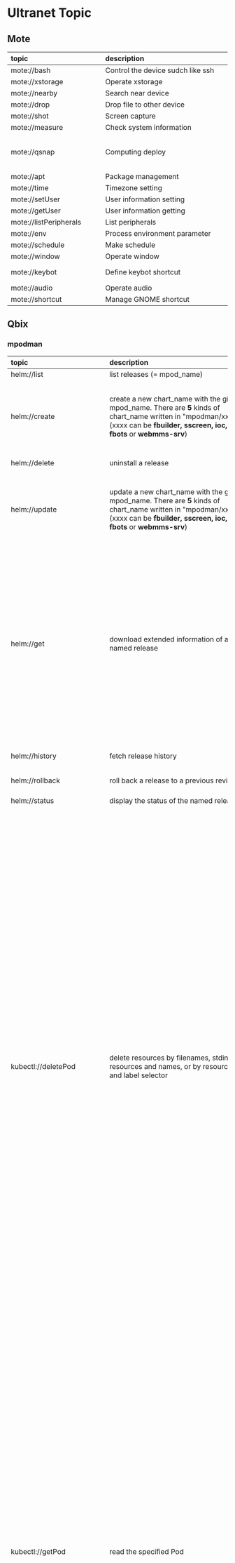 # Ultranet Topic 

## Mote
| <div style="width: 150pt">topic | <div style="width: 230pt">description | <div style="width: 100pt">payload | <div style="width: 100pt">result|
|:------------ |:-----------|:-------|:-------|   
| mote://bash            | Control the device sudch like ssh | {"token":"xxx", "command":"ls"} |
| mote://xstorage        | Operate xstorage | {"method":"setConfig,getConfig,changeEiName,getBucket,setBucket,listBucket,removeBucket", "catalog":"CatalogName", "idname": "IDName", "data":"Content"} |
| mote://nearby          | Search near device | {} |
| mote://drop            | Drop file to other device | {"method":"ls,cp,rcp,cat,rm", "DDN":"xxxx", "path": "path", "files":"filename", "fsize":"123"} | 
| mote://shot            | Screen capture | {} |
| mote://measure         | Check system information | {"method":"info,status"} |
| mote://qsnap           | Computing deploy | {"type": "fbots,aibots", "operate":"list,run,restart,checkAlive,stop,start,delete,open,close", "svcName":"name", "startTime":"2021/06/04-12:0:0", "stopTime":"2021/06/04-16:0:0", "MCHAT_EINAME":"flowbot", "MCHAT_APPNAME":"flowbot-app", "MCHAT_UDID":"1", "MCHAT_DC":"dc", "MCHAT_IOC":"ioc", "MCHAT_WATCHLEVEL":"0", "FBOT_UI":"1", "FBOT_QCODE":"123", "FBOT_FLOWFILE":"", "FBOT_QNAME":"flowbot", "FBOT_MODE":"xstorage", "FBOT_PORT":"18888", "svcSource":"", "modelName":"", "modelSource":"", "parameter":""} |
| mote://apt             | Package management | {"operate":"list,remove,install","type":"snap,apt,npm","packageName":"wmctrl","keyword":"w*"} |
| mote://time            | Timezone setting | {"method":"now,listTimezone,setTimezone","zone":"Asia/Taiwan","keyword":"Asia"} |
| mote://setUser         | User information setting | {"EiTag":"#YP","EiLoc":"Taiwan"} |
| mote://getUser         | User information getting | {} |
| mote://listPeripherals | List peripherals | {"device":"usb,camera,ip,screen","update":true} |
| mote://env             | Process environment parameter | {"method":"read,create,append,update,delete","path":"fbot/test.env","content":["QQ=123","WW=123"]} |
| mote://schedule        | Make schedule | {"operate":"list,create,delete,start,stop","type":"once,routine,boot","hour":"2","minute":"1","month":"1","day":"1","week":"1","command":"ls","job":"qq","workspace":"0","terminal":"0"} |
| mote://window          | Operate window | {"operate":"list,assign,move,change","service":"0x123","key":"pointer","workspace":"0"} |
| mote://keybot          | Define keybot shortcut | {"device": "numPad","shortcuts": {"0": "Mic","1": "Workspace1","2": "Workspace2","3": "Workspace3","4": "Workspace4","5": "Super","6": "Workspace0","7": "Sceenshot","8": "Window","9": "Screencast","/": "Switch","*": "Mute","+": "Volume+","-": "Volume-"}} |
| mote://audio           | Operate audio | {"operate":"adjust,list,change","volume":"+5,50","device":"alsa_xxx","port":"linein","audio":"sink,source"} |
| mote://shortcut        | Manage GNOME shortcut | {"operate":"list,get,set,reset","func":"mic-mute","key":"KP_1"} |
   

## Qbix
### mpodman
   
 | <div style="width: 150pt">topic | <div style="width: 230pt">description | <div style="width: 100pt">payload | <div style="width: 100pt">result|
|:------------ |:-----------|:-------|:-------|   
   | helm://list      | list releases (= mpod_name)| {"namespace":"default"} | { ErrCode: 0, ErrMsg: 'OK', data: 'NAME         \tNAMESPACE\tREVISION\tUPDATED                                  \tSTATUS  \tCHART          \tAPP VERSION\n'' } |
   | helm://create    | create a new chart_name with the given mpod_name. There are **5** kinds of chart_name  written in "mpodman/xxxx". (xxxx can be **fbuilder, sscreen, ioc, fbots** or **webmms-srv**) | { "releaseName": "fbots", "chartName": "mpodman/fbots", "namespace": "default", "values": { "MCHAT_EINAME": "fbots-example", "MCHAT_APPNAME": "fbots-example-app", "FBOT_QNAME": "comm", "fbots.ingress.enabled": "true", "fbots.ingress.hosts[0]": "yh.ypcloud.com", "fbots.ingress.path": "/fbots/(.*)" } } | { ErrCode: 0, ErrMsg: 'OK', data: [ { NAME: 'fbots', 'LAST DEPLOYED': 'Thu Jun 10 09:16:31 2021', NAMESPACE: 'default', STATUS: 'deployed', REVISION: 1, 'TEST SUITE': 'None', NOTES: null, URL: 'yh.ypcloud.com/fbots/(.*)' } ] } |
   | helm://delete    |  uninstall a release | { "releaseName": "fbots", "namespace": "default" } | { ErrCode: 0, ErrMsg: 'OK', data: [ 'release "fbots" uninstalled' ] } |
   | helm://update    | update a new chart_name with the given mpod_name. There are **5** kinds of chart_name  written in "mpodman/xxxx". (xxxx can be **fbuilder, sscreen, ioc, fbots** or **webmms-srv**) | { "releaseName": "fbots", "chartName": "mpodman/fbots", "namespace": "default", "values": { "MCHAT_EINAME": "fbots-example", "MCHAT_APPNAME": "fbots-example-app", "FBOT_QNAME": "comm", "fbots.ingress.enabled": "true", "fbots.ingress.hosts[0]": "yh.ypcloud.com", "fbots.ingress.path": "/fbots/(.*)" } } | { ErrCode: 0, ErrMsg: 'OK', data: 'Release "fbots" has been upgraded. Happy Helming!\n' + 'NAME: fbots\n' + 'LAST DEPLOYED: Thu Jun 10 09:18:50 2021\n' + 'NAMESPACE: default\n' + 'STATUS: deployed\n' + 'REVISION: 2\n' + 'TEST SUITE: None\n' + 'NOTES:\n' + 'URL: yh.ypcloud.com/fbots/(.*)\n' } |
   | helm://get       | download extended information of a named release  | { "releaseName": "fbuilder", "namespace": "default", "subCommand": "all" } | { ErrCode: 0, ErrMsg: 'OK', data: [ { NAME: 'fbots', 'LAST DEPLOYED': 'Thu Jun 10 09:18:50 2021', NAMESPACE: 'default', STATUS: 'deployed', REVISION: 2, 'TEST SUITE': 'None', 'USER-SUPPLIED VALUES': null, FBOT_QNAME: 'comm', MCHAT_APPNAME: 'fbots-example-app', MCHAT_EINAME: 'fbots-example', fbots: { ingress: { enabled: true, hosts: [ 'yh.ypcloud.com' ], path: '/fbots/(.*)' } }, 'COMPUTED VALUES': null, FBOT_CLUSTER: 0, FBOT_MANY: '1', FBOT_MODE: 'xstorage', FBOT_MULTI: 0, FBOT_PORT: 1880, FBOT_QCODE: null, FBOT_UI: '1', MBSTACK_BUSMODE: 0, MBSTACK_BUSNAME: null, MBSTACK_DATAPATH: '/var/motebus', MBSTACK_IPFINDER: 'auto', MBSTACK_UPSTREAM: 'h3.ypcloud.com', MBSTACK_WATCHLEVEL: 3, MCAHT_WATCHLEVEL: '3', MCHAT_DC: 'dc', MCHAT_IOC: 'ioc', MCHAT_MBGWIP: '127.0.0.1', MCHAT_SENDTIMEOUT: '6', MCHAT_UDID: '1', MCHAT_WAITREPLY: '12', motebus: { image: { pullPolicy: 'Always', repository: 'motebus/motebus', tag: 'latest' }, persistence: { accessMode: 'ReadWriteOnce', enabled: true, size: '100Mi', storageClass: 'nfs' } }, nodeSelector: {}, podDnsConfig: { nameservers: [ '8.8.8.8', '8.8.4.4' ] }, podDnsPolicy: 'None', replicaCount: 1, timezone: 'Asia/Taipei', tolerations: [], HOOKS: null, MANIFEST: null }, { apiVersion: 'v1', kind: 'Service', metadata: { name: 'fbots' }, spec: { type: 'ClusterIP', selector: { app: 'fbots-deployment' }, ports: [ { protocol: 'TCP', port: 1880, targetPort: 1880 } ], clusterIP: 'None' } }, { apiVersion: 'apps/v1', kind: 'StatefulSet', metadata: { name: 'fbots' }, spec: { serviceName: 'fbots', selector: { matchLabels: { app: 'fbots-deployment' } }, replicas: 1, template: { metadata: { labels: { app: 'fbots-deployment' } }, spec: { dnsPolicy: 'None', dnsConfig: { nameservers: [ '8.8.8.8', '8.8.4.4' ] }, containers: [ { name: 'fbots', image: 'motebus/fbots:v1.1.1', env: [Array], ports: [Array], imagePullPolicy: 'IfNotPresent', volumeMounts: [Array] }, { name: 'motebus', image: 'motebus/motebus:latest', env: [Array], imagePullPolicy: 'Always', volumeMounts: [Array] } ], volumes: [ { name: 'tz', hostPath: [Object] } ] } }, volumeClaimTemplates: [ { metadata: { name: 'motebus-vol' }, spec: { accessModes: [ 'ReadWriteOnce' ], storageClassName: 'nfs', resources: { requests: [Object] } } } ] } }, { apiVersion: 'networking.k8s.io/v1', kind: 'Ingress', metadata: { name: 'fbots', annotations: { 'konghq.com/override': 'https-only', 'konghq.com/strip-path': 'true', 'kubernetes.io/ingress.class': 'kong' } }, spec: { rules: [ { host: 'yh.ypcloud.com', http: { paths: [ [Object] ] } } ] }, NOTES: null, URL: 'yh.ypcloud.com/fbots/(.*)' } ] } |
   | helm://history   | fetch release history | { "releaseName": "fbuilder", "namespace": "default" } | { ErrCode: 0, ErrMsg: 'OK', data: 'Release "fbots" has been upgraded. Happy Helming!\n' + 'NAME: fbots\n' + 'LAST DEPLOYED: Thu Jun 10 09:18:50 2021\n' + 'NAMESPACE: default\n' + 'STATUS: deployed\n' + 'REVISION: 2\n' + 'TEST SUITE: None\n' + 'NOTES:\n' + 'URL: yh.ypcloud.com/fbots/(.*)\n' } |
   | helm://rollback  | roll back a release to a previous revision | { "releaseName": "fbuilder", "namespace": "default" } | { ErrCode: 0, ErrMsg: 'OK', data: [ 'Rollback was a success! Happy Helming!' ] } |
   | helm://status    | display the status of the named release  | { "releaseName": "fbuilder", "namespace": "default" } | ErrCode: 0, ErrMsg: 'OK', data: [ { NAME: 'fbots', 'LAST DEPLOYED': 'Thu Jun 10 09:20:35 2021', NAMESPACE: 'default', STATUS: 'deployed', REVISION: 3, 'TEST SUITE': 'None', NOTES: null, URL: 'yh.ypcloud.com/fbots/(.*)' } ] } |
   | kubectl://deletePod | delete resources by filenames, stdin, resources and names, or by resources and label selector | { "pod_name": "fbots-0", "namespace": "default" } | { ErrCode: 0, ErrMsg: 'OK', data: { apiVersion: 'v1', kind: 'Pod', metadata: { creationTimestamp: '2021-06-10T09:18:22.000Z', deletionGracePeriodSeconds: 30, deletionTimestamp: '2021-06-10T09:24:23.000Z', generateName: 'fbots-', labels: { app: 'fbots-deployment', 'controller-revision-hash': 'fbots-8669f847f4', 'statefulset.kubernetes.io/pod-name': 'fbots-0' }, managedFields: [ { apiVersion: 'v1', fieldsType: 'FieldsV1', fieldsV1: { 'f:metadata': { 'f:generateName': {}, 'f:labels': { '.': {}, 'f:app': {}, 'f:controller-revision-hash': {}, 'f:statefulset.kubernetes.io/pod-name': {} }, 'f:ownerReferences': { '.': {}, 'k:{"uid":"9ded8689-8cf0-42d5-aefd-6cb3be453618"}': [Object] } }, 'f:spec': { 'f:containers': { 'k:{"name":"fbots"}': [Object], 'k:{"name":"motebus"}': [Object] }, 'f:dnsConfig': { '.': {}, 'f:nameservers': {} }, 'f:dnsPolicy': {}, 'f:enableServiceLinks': {}, 'f:hostname': {}, 'f:restartPolicy': {}, 'f:schedulerName': {}, 'f:securityContext': {}, 'f:subdomain': {}, 'f:terminationGracePeriodSeconds': {}, 'f:volumes': { '.': {}, 'k:{"name":"motebus-vol"}': [Object], 'k:{"name":"tz"}': [Object] } } }, manager: 'kube-controller-manager', operation: 'Update', time: '2021-06-10T09:18:22.000Z' }, { apiVersion: 'v1', fieldsType: 'FieldsV1', fieldsV1: { 'f:status': { 'f:conditions': { 'k:{"type":"ContainersReady"}': [Object], 'k:{"type":"Initialized"}': [Object], 'k:{"type":"Ready"}': [Object] }, 'f:containerStatuses': {}, 'f:hostIP': {}, 'f:phase': {}, 'f:podIP': {}, 'f:podIPs': { '.': {}, 'k:{"ip":"10.1.14.108"}': [Object] }, 'f:startTime': {} } }, manager: 'kubelet', operation: 'Update', time: '2021-06-10T09:24:24.000Z' } ], name: 'fbots-0', namespace: 'default', ownerReferences: [ { apiVersion: 'apps/v1', blockOwnerDeletion: true, controller: true, kind: 'StatefulSet', name: 'fbots', uid: '9ded8689-8cf0-42d5-aefd-6cb3be453618' } ], resourceVersion: '90666399', selfLink: '/api/v1/namespaces/default/pods/fbots-0', uid: '8e4efe12-ecf9-4b7a-8b14-601b4aeabe1b' }, spec: { containers: [ { env: [ { name: 'TZ', value: 'Asia/Taipei' }, { name: 'SENDTIMEOUT', value: '6' }, { name: 'WAITREPLY', value: '12' }, { name: 'MCAHT_WATCHLEVEL', value: '3' }, { name: 'MCHAT_EINAME', value: 'fbots-example' }, { name: 'MCHAT_APPNAME', value: 'fbots-example-app' }, { name: 'MCHAT_MBGWIP', value: '127.0.0.1' }, { name: 'MCHAT_DC', value: 'dc' }, { name: 'MCHAT_IOC', value: 'ioc' }, { name: 'MCHAT_UDID', value: '1' }, { name: 'FBOT_MODE', value: 'xstorage' }, { name: 'FBOT_QCODE' }, { name: 'FBOT_QNAME', value: 'comm' }, { name: 'FBOT_MANY', value: '1' }, { name: 'FBOT_CLUSTER', value: '0' }, { name: 'FBOT_MULTI', value: '0' }, { name: 'FBOT_PORT', value: '1880' }, { name: 'FBOT_UI', value: '1' } ], image: 'motebus/fbots:v1.1.1', imagePullPolicy: 'IfNotPresent', name: 'fbots', ports: [ { containerPort: 1880, protocol: 'TCP' } ], resources: {}, terminationMessagePath: '/dev/termination-log', terminationMessagePolicy: 'File', volumeMounts: [ { mountPath: '/etc/localtime', name: 'tz' }, { mountPath: '/var/run/secrets/kubernetes.io/serviceaccount', name: 'default-token-7chq9', readOnly: true } ] }, { env: [ { name: 'TZ', value: 'Asia/Taipei' }, { name: 'MBSTACK_BUSMODE', value: '0' }, { name: 'MBSTACK_UPSTREAM', value: 'h3.ypcloud.com' }, { name: 'MBSTACK_WATCHLEVEL', value: '3' }, { name: 'MBSTACK_BUSNAME' }, { name: 'MBSTACK_DATAPATH', value: '/var/motebus' }, { name: 'MBSTACK_IPFINDER', value: 'auto' } ], image: 'motebus/motebus:latest', imagePullPolicy: 'Always', name: 'motebus', resources: {}, terminationMessagePath: '/dev/termination-log', terminationMessagePolicy: 'File', volumeMounts: [ { mountPath: '/var/motebus', name: 'motebus-vol' }, { mountPath: '/etc/localtime', name: 'tz' }, { mountPath: '/var/run/secrets/kubernetes.io/serviceaccount', name: 'default-token-7chq9', readOnly: true } ] } ], dnsConfig: { nameservers: [ '8.8.8.8', '8.8.4.4' ] }, dnsPolicy: 'None', enableServiceLinks: true, hostname: 'fbots-0', nodeName: 'ailabs-1112041-iaas', preemptionPolicy: 'PreemptLowerPriority', priority: 0, restartPolicy: 'Always', schedulerName: 'default-scheduler', securityContext: {}, serviceAccount: 'default', serviceAccountName: 'default', subdomain: 'fbots', terminationGracePeriodSeconds: 30, tolerations: [ { effect: 'NoExecute', key: 'node.kubernetes.io/not-ready', operator: 'Exists', tolerationSeconds: 300 }, { effect: 'NoExecute', key: 'node.kubernetes.io/unreachable', operator: 'Exists', tolerationSeconds: 300 } ], volumes: [ { name: 'motebus-vol', persistentVolumeClaim: { claimName: 'motebus-vol-fbots-0' } }, { hostPath: { path: '/etc/localtime', type: '' }, name: 'tz' }, { name: 'default-token-7chq9', secret: { defaultMode: 420, secretName: 'default-token-7chq9' } } ] }, status: { conditions: [ { lastProbeTime: null, lastTransitionTime: '2021-06-10T09:18:22.000Z', status: 'True', type: 'Initialized' }, { lastProbeTime: null, lastTransitionTime: '2021-06-10T09:24:24.000Z', message: 'containers with unready status: [fbots motebus]', reason: 'ContainersNotReady', status: 'False', type: 'Ready' }, { lastProbeTime: null, lastTransitionTime: '2021-06-10T09:24:24.000Z', message: 'containers with unready status: [fbots motebus]', reason: 'ContainersNotReady', status: 'False', type: 'ContainersReady' }, { lastProbeTime: null, lastTransitionTime: '2021-06-10T09:18:22.000Z', status: 'True', type: 'PodScheduled' } ], containerStatuses: [ { containerID: 'containerd://83cb5d8006f4161bd3e03652cb62eea373d17aeae17624e368ed7f8fb408a813', image: 'docker.io/motebus/fbots:v1.1.1', imageID: 'docker.io/motebus/fbots@sha256:33a84fd5f65beaab0e96ea154180661f8a035e83bd09e5771c65c2362038f809', lastState: {}, name: 'fbots', ready: false, restartCount: 0, started: false, state: { terminated: { containerID: 'containerd://83cb5d8006f4161bd3e03652cb62eea373d17aeae17624e368ed7f8fb408a813', exitCode: 137, finishedAt: '2021-06-10T09:24:23.000Z', reason: 'Error', startedAt: '2021-06-10T09:18:24.000Z' } } }, { containerID: 'containerd://627afd78453bc6e09341f703188a5e1dfd8760cf86d83e4541e7307afdd01b00', image: 'docker.io/motebus/motebus:latest', imageID: 'docker.io/motebus/motebus@sha256:ab5ab558646e30f6fd3c9ce7a25fa5997895ae0c67c1e714ad869b187038fdb5', lastState: {}, name: 'motebus', ready: false, restartCount: 0, started: false, state: { terminated: { containerID: 'containerd://627afd78453bc6e09341f703188a5e1dfd8760cf86d83e4541e7307afdd01b00', exitCode: 143, finishedAt: '2021-06-10T09:23:55.000Z', reason: 'Error', startedAt: '2021-06-10T09:18:26.000Z' } } } ], hostIP: '192.168.200.10', phase: 'Running', podIP: '10.1.14.108', podIPs: [ { ip: '10.1.14.108' } ], qosClass: 'BestEffort', startTime: '2021-06-10T09:18:22.000Z' } } } |
   | kubectl://getPod | read the specified Pod | { "pod_name": "fbots-0", "namespace": "default" } | { ErrCode: 0, ErrMsg: 'OK', data: { apiVersion: 'v1', kind: 'Pod', metadata: { creationTimestamp: '2021-06-10T09:24:31.000Z', generateName: 'fbots-', labels: { app: 'fbots-deployment', 'controller-revision-hash': 'fbots-8669f847f4', 'statefulset.kubernetes.io/pod-name': 'fbots-0' }, managedFields: [ { apiVersion: 'v1', fieldsType: 'FieldsV1', fieldsV1: { 'f:metadata': { 'f:generateName': {}, 'f:labels': { '.': {}, 'f:app': {}, 'f:controller-revision-hash': {}, 'f:statefulset.kubernetes.io/pod-name': {} }, 'f:ownerReferences': { '.': {}, 'k:{"uid":"9ded8689-8cf0-42d5-aefd-6cb3be453618"}': [Object] } }, 'f:spec': { 'f:containers': { 'k:{"name":"fbots"}': [Object], 'k:{"name":"motebus"}': [Object] }, 'f:dnsConfig': { '.': {}, 'f:nameservers': {} }, 'f:dnsPolicy': {}, 'f:enableServiceLinks': {}, 'f:hostname': {}, 'f:restartPolicy': {}, 'f:schedulerName': {}, 'f:securityContext': {}, 'f:subdomain': {}, 'f:terminationGracePeriodSeconds': {}, 'f:volumes': { '.': {}, 'k:{"name":"motebus-vol"}': [Object], 'k:{"name":"tz"}': [Object] } } }, manager: 'kube-controller-manager', operation: 'Update', time: '2021-06-10T09:24:31.000Z' }, { apiVersion: 'v1', fieldsType: 'FieldsV1', fieldsV1: { 'f:status': { 'f:conditions': { 'k:{"type":"ContainersReady"}': [Object], 'k:{"type":"Initialized"}': [Object], 'k:{"type":"Ready"}': [Object] }, 'f:containerStatuses': {}, 'f:hostIP': {}, 'f:phase': {}, 'f:podIP': {}, 'f:podIPs': { '.': {}, 'k:{"ip":"10.1.14.109"}': [Object] }, 'f:startTime': {} } }, manager: 'kubelet', operation: 'Update', time: '2021-06-10T09:24:36.000Z' } ], name: 'fbots-0', namespace: 'default', ownerReferences: [ { apiVersion: 'apps/v1', blockOwnerDeletion: true, controller: true, kind: 'StatefulSet', name: 'fbots', uid: '9ded8689-8cf0-42d5-aefd-6cb3be453618' } ], resourceVersion: '90666465', selfLink: '/api/v1/namespaces/default/pods/fbots-0', uid: '86d885f0-8b8c-41af-b427-b24c5d5048ef' }, spec: { containers: [ { env: [ { name: 'TZ', value: 'Asia/Taipei' }, { name: 'SENDTIMEOUT', value: '6' }, { name: 'WAITREPLY', value: '12' }, { name: 'MCAHT_WATCHLEVEL', value: '3' }, { name: 'MCHAT_EINAME', value: 'fbots-example' }, { name: 'MCHAT_APPNAME', value: 'fbots-example-app' }, { name: 'MCHAT_MBGWIP', value: '127.0.0.1' }, { name: 'MCHAT_DC', value: 'dc' }, { name: 'MCHAT_IOC', value: 'ioc' }, { name: 'MCHAT_UDID', value: '1' }, { name: 'FBOT_MODE', value: 'xstorage' }, { name: 'FBOT_QCODE' }, { name: 'FBOT_QNAME', value: 'comm' }, { name: 'FBOT_MANY', value: '1' }, { name: 'FBOT_CLUSTER', value: '0' }, { name: 'FBOT_MULTI', value: '0' }, { name: 'FBOT_PORT', value: '1880' }, { name: 'FBOT_UI', value: '1' } ], image: 'motebus/fbots:v1.1.1', imagePullPolicy: 'IfNotPresent', name: 'fbots', ports: [ { containerPort: 1880, protocol: 'TCP' } ], resources: {}, terminationMessagePath: '/dev/termination-log', terminationMessagePolicy: 'File', volumeMounts: [ { mountPath: '/etc/localtime', name: 'tz' }, { mountPath: '/var/run/secrets/kubernetes.io/serviceaccount', name: 'default-token-7chq9', readOnly: true } ] }, { env: [ { name: 'TZ', value: 'Asia/Taipei' }, { name: 'MBSTACK_BUSMODE', value: '0' }, { name: 'MBSTACK_UPSTREAM', value: 'h3.ypcloud.com' }, { name: 'MBSTACK_WATCHLEVEL', value: '3' }, { name: 'MBSTACK_BUSNAME' }, { name: 'MBSTACK_DATAPATH', value: '/var/motebus' }, { name: 'MBSTACK_IPFINDER', value: 'auto' } ], image: 'motebus/motebus:latest', imagePullPolicy: 'Always', name: 'motebus', resources: {}, terminationMessagePath: '/dev/termination-log', terminationMessagePolicy: 'File', volumeMounts: [ { mountPath: '/var/motebus', name: 'motebus-vol' }, { mountPath: '/etc/localtime', name: 'tz' }, { mountPath: '/var/run/secrets/kubernetes.io/serviceaccount', name: 'default-token-7chq9', readOnly: true } ] } ], dnsConfig: { nameservers: [ '8.8.8.8', '8.8.4.4' ] }, dnsPolicy: 'None', enableServiceLinks: true, hostname: 'fbots-0', nodeName: 'ailabs-1112041-iaas', preemptionPolicy: 'PreemptLowerPriority', priority: 0, restartPolicy: 'Always', schedulerName: 'default-scheduler', securityContext: {}, serviceAccount: 'default', serviceAccountName: 'default', subdomain: 'fbots', terminationGracePeriodSeconds: 30, tolerations: [ { effect: 'NoExecute', key: 'node.kubernetes.io/not-ready', operator: 'Exists', tolerationSeconds: 300 }, { effect: 'NoExecute', key: 'node.kubernetes.io/unreachable', operator: 'Exists', tolerationSeconds: 300 } ], volumes: [ { name: 'motebus-vol', persistentVolumeClaim: { claimName: 'motebus-vol-fbots-0' } }, { hostPath: { path: '/etc/localtime', type: '' }, name: 'tz' }, { name: 'default-token-7chq9', secret: { defaultMode: 420, secretName: 'default-token-7chq9' } } ] }, status: { conditions: [ { lastProbeTime: null, lastTransitionTime: '2021-06-10T09:24:31.000Z', status: 'True', type: 'Initialized' }, { lastProbeTime: null, lastTransitionTime: '2021-06-10T09:24:36.000Z', status: 'True', type: 'Ready' }, { lastProbeTime: null, lastTransitionTime: '2021-06-10T09:24:36.000Z', status: 'True', type: 'ContainersReady' }, { lastProbeTime: null, lastTransitionTime: '2021-06-10T09:24:31.000Z', status: 'True', type: 'PodScheduled' } ], containerStatuses: [ { containerID: 'containerd://2f40fde14854102ccf6ea9d0784d958b3f86478d3e0092234c804bbe0e341a4f', image: 'docker.io/motebus/fbots:v1.1.1', imageID: 'docker.io/motebus/fbots@sha256:33a84fd5f65beaab0e96ea154180661f8a035e83bd09e5771c65c2362038f809', lastState: {}, name: 'fbots', ready: true, restartCount: 0, started: true, state: { running: { startedAt: '2021-06-10T09:24:32.000Z' } } }, { containerID: 'containerd://0d70c3a955d6a0bd4f6f666f86066aa293731255eb0c976bb7427ed9d0c461a0', image: 'docker.io/motebus/motebus:latest', imageID: 'docker.io/motebus/motebus@sha256:ab5ab558646e30f6fd3c9ce7a25fa5997895ae0c67c1e714ad869b187038fdb5', lastState: {}, name: 'motebus', ready: true, restartCount: 0, started: true, state: { running: { startedAt: '2021-06-10T09:24:35.000Z' } } } ], hostIP: '192.168.200.10', phase: 'Running', podIP: '10.1.14.109', podIPs: [ { ip: '10.1.14.109' } ], qosClass: 'BestEffort', startTime: '2021-06-10T09:24:31.000Z' } } } |
   | kubectl://getPodLog | read log of the specified Pod | {"pod_name":"fbots-0","namespace":"default","container":"fbots"} | { ErrCode: 0, ErrMsg: 'OK', data: [ 'NUMBERS OF FBOT = 1\n' + 'MULTI = 0\n' + 'CLUSTER = 0\n' + 'PORT START FROM 188000\n' + '-17:24:33.125 info: version=2.2.7 update=2020/12/16\n' + '*17:24:33.130 info: [Cjn] motechat version=2.5.7 update=2020/12/16\n' + '*17:24:33.192 info: Open conf={"AppName":"fbots-example-app","AppKey":"1u6WauSf","DCenter":"dc","IOC":"ioc","MotebusGW":"127.0.0.1","MotebusPort":"6262","WatchLevel":"1"}\n' + "*17:24:33.193 info: OpenMotechat conf={ AppName: 'fbots-example-app',\n" + "  AppKey: '1u6WauSf',\n" + "  DCenter: 'dc',\n" + "  IOC: 'ioc',\n" + '  WatchLevel: 1,\n' + "  MotebusGW: '127.0.0.1',\n" + "  XstorPath: '',\n" + "  MotebusVolume: '',\n" + "  GetwipUrl: '' }\n" + '-17:24:33.197 info: mbusStartup appname=fbots-example-app mbusgw=127.0.0.1 mbusport=NaN\n' + '# MoteBus.startUp(127.0.0.1, 6262, fbots-example-app, 2).\n' + '!!! Please check that the mbStack program is running.\n' + '!!! Please check that the mbStack program is running.\n' + '# MoteBus.connected.\n' + '# MoteBus.ready.\n' + '-17:24:37.266 info: motebus fbots-example-app Ready\n' + '-17:24:37.736 info: Open xmsg OK\n' + '*17:24:37.797 info: motebus udid=seErr4pw busN', 'ame= wanIP=103.124.73.76, mma=fbots-example-app;n=1\n' + '*17:24:37.949 info: ConnDC result=OK\n' + '*17:24:37.951 info: Open AppName=fbots-example-app result=OK\n' + 'motechat open result= { ErrCode: 0,\n' + "  ErrMsg: 'OK',\n" + '  Info:\n' + "   { udid: 'seErr4pw',\n" + "     busName: '',\n" + "     hostName: 'fbots-0',\n" + "     wanIP: '103.124.73.76',\n" + "     localIP: '10.1.14.109',\n" + "     mmpHost: '10.1.14.109',\n" + '     mmpPort: 6888,\n' + "     appName: 'fbots-example-app',\n" + "     mma: 'fbots-example-app;n=1' } }\n" + '10 Jun 17:24:38 - [info] \n' + '\n' + 'Welcome to Node-RED\n' + '===================\n' + '\n' + '10 Jun 17:24:38 - [info] Node-RED version: v1.2.6\n' + '10 Jun 17:24:38 - [info] Node.js  version: v10.20.0\n' + '10 Jun 17:24:38 - [info] Linux 4.15.0-140-generic x64 LE\n' + '10 Jun 17:24:38 - [info] Loading palette nodes\n' + '10 Jun 17:24:38 - [info] Settings file  : /usr/src/node-red/settings.js\n' + "10 Jun 17:24:38 - [info] Context store  : 'default' [module=memory]\n" + '10 Jun 17:24:38 - [info] Server now running at http://127.0.0.1:1880/\n' + '*17:24:43.368 info: Reg OK SToken=w3X7e1Nn EiToken=KmVGwzQo', ' DDN=YDibQ8WF EiName=seErr4pw-fbots-example EiMMA=h3/seErr4pw/fbots-example-app;n=1\n' + 'motechat reg result=  { ErrCode: 0,\n' + "  ErrMsg: 'OK',\n" + '  result:\n' + "   { EiToken: 'KmVGwzQo',\n" + "     SToken: 'w3X7e1Nn',\n" + "     EiMMA: 'h3/seErr4pw/fbots-example-app;n=1',\n" + "     DDN: 'YDibQ8WF',\n" + "     EiOwner: '',\n" + "     EiName: 'seErr4pw-fbots-example',\n" + "     EiType: '.flow',\n" + "     EiTag: '',\n" + "     EiLoc: '',\n" + "     UToken: '',\n" + "     Uid: '',\n" + "     UserName: '',\n" + "     NickName: '',\n" + "     MobileNo: '',\n" + "     Sex: '',\n" + '     EmailVerified: undefined,\n' + '     MobileVerified: false,\n' + '     TimeStamp: 2021-06-10T09:24:41.768Z,\n' + "     State: 'reg' },\n" + '  UseTime: 5414 }\n' + '*17:24:43.371 info: Set EiName=seErr4pw-fbots-example EiType=.flow EiTag= EiLoc=\n' + '*17:24:43.373 info: [mcWMc6] setOnEvent type=message SToken=w3X7e1Nn\n' + '-17:24:43.791 eror: callxrpc mma=svc/objstore result=Object not found t1=6 t2=12\n' + '[ { IN: { From: [Object], To: [Object], State: [Object] },\n' + "    Reply: '' } ]\n" + "Flow can't load from objstore: QNAME = comm QCODE =  QTYPE = undefined ", 'UID = null\n' + '[ { IN: { From: [Object], To: [Object], State: [Object] },\n' + "    Reply: '' } ]\n" + 'Flow load from xstorage: QNAME = comm QCODE =  EINAME =  fbots-example\n' + '10 Jun 17:24:43 - [info] Starting flows\n' + '10 Jun 17:24:43 - [info] Started flows\n' ] } |
   | kubectl://listPod | list or watch objects of kind Pod | {"namespace":"kong"} | { ErrCode: 0, ErrMsg: 'OK', data: { apiVersion: 'v1', items: [ { metadata: { annotations: { 'sidecar.istio.io/inject': 'false' }, creationTimestamp: '2021-04-04T08:53:10.000Z', generateName: 'cm-acme-http-solver-', labels: { 'acme.cert-manager.io/http-domain': '1120274178', 'acme.cert-manager.io/http-token': '700976587', 'acme.cert-manager.io/http01-solver': 'true' }, managedFields: [ { apiVersion: 'v1', fieldsType: 'FieldsV1', fieldsV1: { 'f:metadata': [Object], 'f:spec': [Object] }, manager: 'controller', operation: 'Update', time: '2021-04-04T08:53:10.000Z' }, { apiVersion: 'v1', fieldsType: 'FieldsV1', fieldsV1: { 'f:status': [Object] }, manager: 'kubelet', operation: 'Update', time: '2021-04-04T09:06:23.000Z' } ], name: 'cm-acme-http-solver-htqct', namespace: 'kong', ownerReferences: [ { apiVersion: 'acme.cert-manager.io/v1', blockOwnerDeletion: true, controller: true, kind: 'Challenge', name: 'aimlab-tls-tgk7q-3051607687-2394294887', uid: '6763ce37-cf38-43eb-8e35-f232f91b0ddd' } ], resourceVersion: '68099196', selfLink: '/api/v1/namespaces/kong/pods/cm-acme-http-solver-htqct', uid: '2cd5b618-8035-4cc5-a88a-a36c3d72caa9' }, spec: { containers: [ { args: [ '--listen-port=8089', '--domain=aimlab.ypcloud.com', '--token=F9bo1KPO2dAGk-gKjnhmG84FWe5BNl0rNjqGdg4odL4', '--key=F9bo1KPO2dAGk-gKjnhmG84FWe5BNl0rNjqGdg4odL4.GMCy8jVQwQ7QvdeKMjojsGXHv9RU6TfMORvq2yqqvOg' ], image: 'quay.io/jetstack/cert-manager-acmesolver:v1.0.4', imagePullPolicy: 'IfNotPresent', name: 'acmesolver', ports: [ [Object] ], resources: { limits: [Object], requests: [Object] }, terminationMessagePath: '/dev/termination-log', terminationMessagePolicy: 'File', volumeMounts: [ [Object] ] } ], dnsPolicy: 'ClusterFirst', enableServiceLinks: true, nodeName: 'ailabs-1112041-iaas', preemptionPolicy: 'PreemptLowerPriority', priority: 0, restartPolicy: 'OnFailure', schedulerName: 'default-scheduler', securityContext: {}, serviceAccount: 'default', serviceAccountName: 'default', terminationGracePeriodSeconds: 30, tolerations: [ { effect: 'NoExecute', key: 'node.kubernetes.io/not-ready', operator: 'Exists', tolerationSeconds: 300 }, { effect: 'NoExecute', key: 'node.kubernetes.io/unreachable', operator: 'Exists', tolerationSeconds: 300 } ], volumes: [ { name: 'default-token-6pgkd', secret: { defaultMode: 420, secretName: 'default-token-6pgkd' } } ] }, status: { conditions: [ { lastProbeTime: null, lastTransitionTime: '2021-04-04T08:53:10.000Z', status: 'True', type: 'Initialized' }, { lastProbeTime: null, lastTransitionTime: '2021-04-04T09:06:20.000Z', status: 'True', type: 'Ready' }, { lastProbeTime: null, lastTransitionTime: '2021-04-04T09:06:20.000Z', status: 'True', type: 'ContainersReady' }, { lastProbeTime: null, lastTransitionTime: '2021-04-04T08:53:10.000Z', status: 'True', type: 'PodScheduled' } ], containerStatuses: [ { containerID: 'containerd://079585c70ee43492cffbe655e636f68f6cd62d4cb8d3a35cbd8c1589662a267e', image: 'quay.io/jetstack/cert-manager-acmesolver:v1.0.4', imageID: 'quay.io/jetstack/cert-manager-acmesolver@sha256:54ea48acac2406201d6adbd4addd5b1441b635230f8a59b5814e218ef38d0465', lastState: { terminated: [Object] }, name: 'acmesolver', ready: true, restartCount: 1, started: true, state: { running: [Object] } } ], hostIP: '192.168.200.10', phase: 'Running', podIP: '10.1.14.132', podIPs: [ { ip: '10.1.14.132' } ], qosClass: 'Burstable', startTime: '2021-04-04T08:53:10.000Z' } }, { metadata: { creationTimestamp: '2021-04-04T08:35:57.000Z', generateName: 'kong-kong-587bbc587d-', labels: { 'app.kubernetes.io/component': 'app', 'app.kubernetes.io/instance': 'kong', 'app.kubernetes.io/managed-by': 'Helm', 'app.kubernetes.io/name': 'kong', 'app.kubernetes.io/version': '2.1', 'helm.sh/chart': 'kong-1.11.0', 'pod-template-hash': '587bbc587d' }, managedFields: [ { apiVersion: 'v1', fieldsType: 'FieldsV1', fieldsV1: { 'f:metadata': [Object], 'f:spec': [Object] }, manager: 'kube-controller-manager', operation: 'Update', time: '2021-04-04T08:35:57.000Z' }, { apiVersion: 'v1', fieldsType: 'FieldsV1', fieldsV1: { 'f:status': [Object] }, manager: 'kube-scheduler', operation: 'Update', time: '2021-04-04T08:35:57.000Z' }, { apiVersion: 'v1', fieldsType: 'FieldsV1', fieldsV1: { 'f:status': [Object] }, manager: 'kubelet', operation: 'Update', time: '2021-04-04T09:06:33.000Z' } ], name: 'kong-kong-587bbc587d-8mfkl', namespace: 'kong', ownerReferences: [ { apiVersion: 'apps/v1', blockOwnerDeletion: true, controller: true, kind: 'ReplicaSet', name: 'kong-kong-587bbc587d', uid: '6f8de430-d4d4-41b4-933c-5dfe7268404a' } ], resourceVersion: '68099311', selfLink: '/api/v1/namespaces/kong/pods/kong-kong-587bbc587d-8mfkl', uid: '196bc418-7036-40bf-9696-8de137a371de' }, spec: { containers: [ { args: [ '/kong-ingress-controller' ], env: [ [Object], [Object], [Object], [Object], [Object], [Object], [Object] ], image: 'kong-docker-kubernetes-ingress-controller.bintray.io/kong-ingress-controller:1.0', imagePullPolicy: 'IfNotPresent', livenessProbe: { failureThreshold: 3, httpGet: [Object], initialDelaySeconds: 5, periodSeconds: 10, successThreshold: 1, timeoutSeconds: 5 }, name: 'ingress-controller', readinessProbe: { failureThreshold: 3, httpGet: [Object], initialDelaySeconds: 5, periodSeconds: 10, successThreshold: 1, timeoutSeconds: 5 }, resources: {}, terminationMessagePath: '/dev/termination-log', terminationMessagePolicy: 'File', volumeMounts: [ [Object] ] }, { env: [ [Object], [Object], [Object], [Object], [Object], [Object], [Object], [Object], [Object], [Object], [Object], [Object], [Object], [Object], [Object], [Object], [Object], [Object], [Object], [Object], [Object], [Object], [Object], [Object], [Object] ], image: 'kong:2.1', imagePullPolicy: 'IfNotPresent', lifecycle: { preStop: [Object] }, livenessProbe: { failureThreshold: 3, httpGet: [Object], initialDelaySeconds: 5, periodSeconds: 10, successThreshold: 1, timeoutSeconds: 5 }, name: 'proxy', ports: [ [Object], [Object], [Object], [Object], [Object], [Object] ], readinessProbe: { failureThreshold: 3, httpGet: [Object], initialDelaySeconds: 5, periodSeconds: 10, successThreshold: 1, timeoutSeconds: 5 }, resources: {}, terminationMessagePath: '/dev/termination-log', terminationMessagePolicy: 'File', volumeMounts: [ [Object], [Object], [Object], [Object] ] } ], dnsPolicy: 'ClusterFirst', enableServiceLinks: true, nodeName: 'ailabs-1112041-iaas', preemptionPolicy: 'PreemptLowerPriority', priority: 0, restartPolicy: 'Always', schedulerName: 'default-scheduler', securityContext: {}, serviceAccount: 'kong-kong', serviceAccountName: 'kong-kong', terminationGracePeriodSeconds: 30, tolerations: [ { effect: 'NoExecute', key: 'node.kubernetes.io/not-ready', operator: 'Exists', tolerationSeconds: 300 }, { effect: 'NoExecute', key: 'node.kubernetes.io/unreachable', operator: 'Exists', tolerationSeconds: 300 } ], volumes: [ { emptyDir: {}, name: 'kong-kong-prefix-dir' }, { emptyDir: {}, name: 'kong-kong-tmp' }, { configMap: { defaultMode: 493, name: 'kong-kong-bash-wait-for-postgres' }, name: 'kong-kong-bash-wait-for-postgres' }, { configMap: { defaultMode: 420, name: 'kong-kong-default-custom-server-blocks' }, name: 'custom-nginx-template-volume' }, { name: 'kong-kong-token-2zfqt', secret: { defaultMode: 420, secretName: 'kong-kong-token-2zfqt' } } ] }, status: { conditions: [ { lastProbeTime: null, lastTransitionTime: '2021-04-04T08:42:07.000Z', status: 'True', type: 'Initialized' }, { lastProbeTime: null, lastTransitionTime: '2021-04-04T09:06:33.000Z', status: 'True', type: 'Ready' }, { lastProbeTime: null, lastTransitionTime: '2021-04-04T09:06:33.000Z', status: 'True', type: 'ContainersReady' }, { lastProbeTime: null, lastTransitionTime: '2021-04-04T08:42:07.000Z', status: 'True', type: 'PodScheduled' } ], containerStatuses: [ { containerID: 'containerd://b8550711fad2c094a7b439e3e960800313844dd9aaf63042b543b982ebddf99a', image: 'kong-docker-kubernetes-ingress-controller.bintray.io/kong-ingress-controller:1.0', imageID: 'kong-docker-kubernetes-ingress-controller.bintray.io/kong-ingress-controller@sha256:1860cde6fbbb6abba5855d94905786c5eec3e91038564887bd3f285536232b69', lastState: { terminated: [Object] }, name: 'ingress-controller', ready: true, restartCount: 2, started: true, state: { running: [Object] } }, { containerID: 'containerd://86288513147e36e8db2acb24cd62f3dc31125d7661e7e4bcfd911ca6d008d7fc', image: 'docker.io/library/kong:2.1', imageID: 'docker.io/library/kong@sha256:8bca78cf8872e3820237cde0c55f68a5fc4827019661b2696916b30e736d344f', lastState: { terminated: [Object] }, name: 'proxy', ready: true, restartCount: 2, started: true, state: { running: [Object] } } ], hostIP: '192.168.200.10', phase: 'Running', podIP: '10.1.14.133', podIPs: [ { ip: '10.1.14.133' } ], qosClass: 'BestEffort', startTime: '2021-04-04T08:42:07.000Z' } } ], kind: 'PodList', metadata: { resourceVersion: '90667741', selfLink: '/api/v1/namespaces/kong/pods' } } } |
   | kubectl://createNamespace | create a Namespace | {"namespace":"system-log"} | { ErrCode: 0, ErrMsg: 'OK', data: { apiVersion: 'v1', kind: 'Namespace', metadata: { creationTimestamp: '2021-06-10T09:31:35.000Z', managedFields: [ { apiVersion: 'v1', fieldsType: 'FieldsV1', fieldsV1: { 'f:status': { 'f:phase': {} } }, manager: 'unknown', operation: 'Update', time: '2021-06-10T09:31:35.000Z' } ], name: 'system-log', resourceVersion: '90668104', selfLink: '/api/v1/namespaces/system-log', uid: '61af60e9-75bc-4fe2-bc58-b84b876ebb28' }, spec: { finalizers: [ 'kubernetes' ] }, status: { phase: 'Active' } } } |
   | kubectl://deleteNamespace | Delete a Namespace | {"namespace":"system-log"} | { ErrCode: 0, ErrMsg: 'OK', data: { apiVersion: 'v1', kind: 'Namespace', metadata: { resourceVersion: '90668385', selfLink: '/api/v1/namespaces/system-log' }, status: { phase: 'Terminating' } } } |
   | kubectl://getNamespace | read the specified Namespace | {"namespace":"system-log"} | { ErrCode: 0, ErrMsg: 'OK', data: { apiVersion: 'v1', kind: 'Namespace', metadata: { creationTimestamp: '2021-06-10T09:31:35.000Z', managedFields: [ { apiVersion: 'v1', fieldsType: 'FieldsV1', fieldsV1: { 'f:status': { 'f:phase': {} } }, manager: 'unknown', operation: 'Update', time: '2021-06-10T09:31:35.000Z' } ], name: 'system-log', resourceVersion: '90668104', selfLink: '/api/v1/namespaces/system-log', uid: '61af60e9-75bc-4fe2-bc58-b84b876ebb28' }, spec: { finalizers: [ 'kubernetes' ] }, status: { phase: 'Active' } } } |
   | kubectl://listNamespace | list or watch objects of kind Namespace | {} | { ErrCode: 0, ErrMsg: 'OK', data: { apiVersion: 'v1', items: [ { metadata: { creationTimestamp: '2020-11-13T10:07:34.000Z', managedFields: [ { apiVersion: 'v1', fieldsType: 'FieldsV1', fieldsV1: { 'f:status': [Object] }, manager: 'kubectl-create', operation: 'Update', time: '2020-11-13T10:07:34.000Z' } ], name: 'cert-manager', resourceVersion: '20462213', selfLink: '/api/v1/namespaces/cert-manager', uid: 'a42a1b6c-1599-4331-99be-f6c29d029f45' }, spec: { finalizers: [ 'kubernetes' ] }, status: { phase: 'Active' } }, { metadata: { creationTimestamp: '2020-09-02T15:51:37.000Z', managedFields: [ { apiVersion: 'v1', fieldsType: 'FieldsV1', fieldsV1: { 'f:status': [Object] }, manager: 'kube-apiserver', operation: 'Update', time: '2020-09-02T15:51:37.000Z' } ], name: 'default', resourceVersion: '52', selfLink: '/api/v1/namespaces/default', uid: 'a52f12bc-2a30-4c1e-896a-d8a6807f908f' }, spec: { finalizers: [ 'kubernetes' ] }, status: { phase: 'Active' } }, { metadata: { creationTimestamp: '2020-11-16T07:15:15.000Z', managedFields: [ { apiVersion: 'v1', fieldsType: 'FieldsV1', fieldsV1: { 'f:status': [Object] }, manager: 'kubectl-create', operation: 'Update', time: '2020-11-16T07:15:15.000Z' } ], name: 'kong', resourceVersion: '21431591', selfLink: '/api/v1/namespaces/kong', uid: '5778a909-bed1-407e-9dae-b9ee904d4cda' }, spec: { finalizers: [ 'kubernetes' ] }, status: { phase: 'Active' } }, { metadata: { creationTimestamp: '2020-09-02T15:51:36.000Z', managedFields: [ { apiVersion: 'v1', fieldsType: 'FieldsV1', fieldsV1: { 'f:status': [Object] }, manager: 'kube-apiserver', operation: 'Update', time: '2020-09-02T15:51:36.000Z' } ], name: 'kube-node-lease', resourceVersion: '40', selfLink: '/api/v1/namespaces/kube-node-lease', uid: '52f5f0e2-e0a6-4228-b921-3247f143424b' }, spec: { finalizers: [ 'kubernetes' ] }, status: { phase: 'Active' } }, { metadata: { creationTimestamp: '2020-09-02T15:51:36.000Z', managedFields: [ { apiVersion: 'v1', fieldsType: 'FieldsV1', fieldsV1: { 'f:status': [Object] }, manager: 'kube-apiserver', operation: 'Update', time: '2020-09-02T15:51:36.000Z' } ], name: 'kube-public', resourceVersion: '37', selfLink: '/api/v1/namespaces/kube-public', uid: 'e4dc346e-548e-40b8-b432-1b9cc28ccd53' }, spec: { finalizers: [ 'kubernetes' ] }, status: { phase: 'Active' } }, { metadata: { creationTimestamp: '2020-09-02T15:51:36.000Z', managedFields: [ { apiVersion: 'v1', fieldsType: 'FieldsV1', fieldsV1: { 'f:status': [Object] }, manager: 'kube-apiserver', operation: 'Update', time: '2020-09-02T15:51:36.000Z' } ], name: 'kube-system', resourceVersion: '9', selfLink: '/api/v1/namespaces/kube-system', uid: '53bd2b40-40ed-4823-99be-e6f9db84892f' }, spec: { finalizers: [ 'kubernetes' ] }, status: { phase: 'Active' } }, { metadata: { creationTimestamp: '2020-11-13T10:08:58.000Z', managedFields: [ { apiVersion: 'v1', fieldsType: 'FieldsV1', fieldsV1: { 'f:status': [Object] }, manager: 'kubectl-create', operation: 'Update', time: '2020-11-13T10:08:58.000Z' } ], name: 'kubernetes-dashboard', resourceVersion: '20462823', selfLink: '/api/v1/namespaces/kubernetes-dashboard', uid: 'de1aebd1-7046-4248-a383-c5a24a0caf1a' }, spec: { finalizers: [ 'kubernetes' ] }, status: { phase: 'Active' } }, { metadata: { creationTimestamp: '2021-05-17T05:59:03.000Z', managedFields: [ { apiVersion: 'v1', fieldsType: 'FieldsV1', fieldsV1: { 'f:status': [Object] }, manager: 'kubectl-create', operation: 'Update', time: '2021-05-17T05:59:03.000Z' } ], name: 'log', resourceVersion: '82535523', selfLink: '/api/v1/namespaces/log', uid: '9a3bd673-4d1a-42c9-b04a-cd3e229b9273' }, spec: { finalizers: [ 'kubernetes' ] }, status: { phase: 'Active' } }, { metadata: { creationTimestamp: '2021-02-25T03:21:07.000Z', managedFields: [ { apiVersion: 'v1', fieldsType: 'FieldsV1', fieldsV1: { 'f:status': [Object] }, manager: 'kubectl-create', operation: 'Update', time: '2021-02-25T03:21:07.000Z' } ], name: 'mlflow', resourceVersion: '55351282', selfLink: '/api/v1/namespaces/mlflow', uid: 'dc9370e3-e794-4f5f-8c19-ff67188def9f' }, spec: { finalizers: [ 'kubernetes' ] }, status: { phase: 'Active' } }, { metadata: { creationTimestamp: '2021-05-03T07:10:59.000Z', managedFields: [ { apiVersion: 'v1', fieldsType: 'FieldsV1', fieldsV1: { 'f:status': [Object] }, manager: 'kubectl-create', operation: 'Update', time: '2021-05-03T07:10:59.000Z' } ], name: 'model', resourceVersion: '77833536', selfLink: '/api/v1/namespaces/model', uid: '061c7b8d-d4d8-4a3d-b2f6-c729c83cffd5' }, spec: { finalizers: [ 'kubernetes' ] }, status: { phase: 'Active' } }, { metadata: { creationTimestamp: '2020-09-02T17:53:10.000Z', managedFields: [ { apiVersion: 'v1', fieldsType: 'FieldsV1', fieldsV1: { 'f:status': [Object] }, manager: 'kubectl-create', operation: 'Update', time: '2020-09-02T17:53:10.000Z' } ], name: 'nfs', resourceVersion: '23357', selfLink: '/api/v1/namespaces/nfs', uid: 'f411c877-fbdc-499d-915c-c8d0e329afe4' }, spec: { finalizers: [ 'kubernetes' ] }, status: { phase: 'Active' } } ], kind: 'NamespaceList', metadata: { resourceVersion: '90668468', selfLink: '/api/v1/namespaces' } } } |
  
### qman
**1. qbix**

| <div style="width: 150pt">topic | <div style="width: 230pt">description | <div style="width: 100pt">payload | <div style="width: 100pt">result|
|:------------ |:-----------|:-------|:-------|   
| qbix://list   | list objects kind of qbix | { "site_name": "h1-qbix", "qbix_type": "qoci", "payload": {} } |
| qbix://run    | run a qbix | { "site_name": "h2-qbix", "qbix_type": "qoci", "payload": {  } } |
| qbix://add    | add a qbix | { "site_name": "h2-qbix", "qbix_type": "qoci", "payload": {  } } |
| qbix://delete | delete specified qbix | { "site_name": "h2-qbix", "qbix_type": "qoci", "payload": {  } } |
| qbix://get    | read the specified qbix | { "site_name": "twcc-qbix", "qbix_type": "twcc", "payload": { } } |
| qbix://pod    | read the pod info of specified qbix | { "site_name": "twcc-qbix", "qbix_type": "twcc", "payload": { } } |
| qbix://image  | list objects kind of image | { "site_name": "twcc-qbix", "qbix_type": "twcc", "payload": { } } |
| qbix://size   | list object kind of size | { "site_name": "twcc-qbix", "qbix_type": "twcc", "payload": { } } |
| qbix://notify | notify qbix | {"container":"","status":""} |

**2. qman**

| <div style="width: 150pt">topic | <div style="width: 230pt">description | <div style="width: 100pt">payload | <div style="width: 100pt">result|
|:------------ |:-----------|:-------|:-------|   
| qman://list   | list objects kind of qsite | {} |
| qman://run    | run a qbix | { "site_name": "any-qbix", "qbix_type": "any", "payload": { } } |
| qman://delete | delete specified qbix | { "site_name": "any-qbix", "qbix_type": "any", "payload": { } } |

**3. qociman**

| <div style="width: 150pt">topic | <div style="width: 230pt">description | <div style="width: 100pt">payload | <div style="width: 100pt">result|
|:------------ |:-----------|:-------|:-------|   
| qociman://run | run a new container | {"image": "motebus/fbots:latest","container_name": "test","network_mode": "host","restart": "always","ports": {"1880": "1880"},"env": {"MCHAT_MBGWIP": "127.0.0.1","MCHAT_DC": "dc","MCHAT_IOC": "ioc","MCHAT_UDID": "0","MCHAT_WATCHLEVEL": "1","MCHAT_APPNAME": "test-app","MCHAT_EINAME": "test","FBOT_QNAME": "","FBOT_QDATA": "","FBOT_QTYPE": "","FBOT_QCODE": "","FBOT_UID": "","FBOT_MANY": "1","FBOT_CLUSTER": "0","FBOT_MULTI": "0","FBOT_MODE": "xstorage","FBOT_UI": "0","FBOT_FLOWFILE": "","FBOT_REST": "1","FBOT_PORT": "1880","TZ": "Asia/Taipei"}} |
| qociman://add | add a new container | {"image": "motebus/fbots:latest","container_name": "test","network_mode": "host","restart": "always","ports": {"1880": "1880"},"env": {"MCHAT_MBGWIP": "127.0.0.1","MCHAT_DC": "dc","MCHAT_IOC": "ioc","MCHAT_UDID": "0","MCHAT_WATCHLEVEL": "1","MCHAT_APPNAME": "test-app","MCHAT_EINAME": "test","FBOT_QNAME": "","FBOT_QDATA": "","FBOT_QTYPE": "","FBOT_QCODE": "","FBOT_UID": "","FBOT_MANY": "1","FBOT_CLUSTER": "0","FBOT_MULTI": "0","FBOT_MODE": "xstorage","FBOT_UI": "0","FBOT_FLOWFILE": "","FBOT_REST": "1","FBOT_PORT": "1880","TZ": "Asia/Taipei"}} |
| qociman://delete | remove one container | {"container":"qx-xxx-jujue"} |
| qociman://get | read the specified container | {"container":"qx-xxx-jujue"} |
| qociman://list | list containers | {"filters":{"name":["free"]}} |
| qociman://restart | restart the specified container | {"container":"qx-xxx-jujue"} |   
| qociman://start | start the specified container | {"container":"qx-xxx-jujue"} |   
| qociman://stop | stop the specified container | {"container":"qx-xxx-jujue"} |   
| qociman://status | read status of specified container | {"container":"qx-xxx-jujue"} |      

## Ultra

| <div style="width: 150pt">topic | <div style="width: 230pt">description | <div style="width: 100pt">payload | <div style="width: 100pt">result|
|:------------ |:-----------|:-------|:-------|   
| portal://log   | Create the log record into odoo including 4 fields(name, time, fm, and mesaage) |  { "voucher":"(voucher of model)","act":"(tg id)","data":{"name":"(your name)","message":"(message)"} } | {ErrCode:0,ErrMsg:"OK",Reply} |
| portal://event | Create the event record into odoo | { "voucher":"(voucher of model)","act":"(tg id)","data":{"(model field)":"(data)"} }  | {ErrCode:0,ErrMsg:"OK",Reply} |
| portal://cost  | Create the cost record  | { "voucher":"(voucher of model)","act":"(tg id)","data":{"(model field)":"(data)"} }  |{ErrCode:0,ErrMsg:"OK",Reply} |
| portal://form  | Create detail data list of device or equipment into odoo |  { "voucher":"(voucher of model)","act":"(tg id)","data":{"(model field)":"(data)"} }  | {ErrCode:0,ErrMsg:"OK",Reply} |
| query://model  | Query data  | { "voucher":"(voucher of model)","data":{"query_str":["(model field)","=","(data value)"],"query_rst":["(field name you want to query)"]} }   |   {ErrCode:0,ErrMsg:"OK",Reply{id:(id number),"(field name you typing)":"(data)"}} |
   
## Jujue

| <div style="width: 150pt">topic | <div style="width: 230pt">description | <div style="width: 100pt">payload | <div style="width: 100pt">result|
|:------------ |:-----------|:-------|:-------|   
| ss://drop | Show image or video on screen | {"cmd":"drop","type":"url","src":["(url1)","(url2)"],"duration":"(duration)","frame":"(frame)","animate":"(animate)","aniduration":"(animate duration)","pmode":"(play mode)" ,"bgcolor":"(background color)"} | result = {ErrCode:0,ErrMsg:"OK"} |
| ss://notify | Show a notification message | {"cmd":"notify","msg":"(message)","duration":"(duration)","color":"(color)":"size":"(size)"} | result = {ErrCode:0,ErrMsg:"OK"} |
| ss://toast | Show a toast message | {"cmd":"toast","msg":"(message)","heading":"(heading)","icon":"(icon)":"transition":"(transition)","duration":"(duration)"} | result = {ErrCode:0,ErrMsg:"OK"} |   
| ss://marquee | Show a marquee text | {"cmd":"marquee","msg":"(message)","duration":"(duration)","color":"(color)":" size":"(size)","bgcolor","(background color)"} | result = {ErrCode:0,ErrMsg:"OK"}    |
| ss://text | Show text to screen | {"cmd":"text","msg":"(text)","duration":"(duration)","color":"(color)","size":"(siz e)","bgcolor":"(background color)","align":"(text alignment)","frame":"(frame)","animate":"(animate)","aniduration":"(animate duration), "bgcolor":"(background color)"} | result = {ErrCode:0,ErrMsg:"OK"}    |
| ss://app | Show a website on screen | {"cmd":"app","url":"(url1)","duration":"(duration)","frame":"(frame)"} | result = {ErrCode:0,ErrMsg:"OK"}  |
| ss://youtube | Show a youtube program on screen | {"cmd":"youtube","search":"(search string","duration":"(duration)","frame":"(frame)","pmode":"(play mode)"} | result = {ErrCode:0,ErrMsg:"OK"}  |
| ss://touch | Control sscreen | {"cmd":"touch","option":"(arg) ","value":"(argv)"} | result = {ErrCode:0,ErrMsg:"OK"}  |
| ss://status | Show status of sscreen | {"cmd":"status","option":"(arg) ","value":"(argv)"} | result = {ErrCode:0,ErrMsg:"OK"} |
| ss://dj |   | {"cmd":"dj","option":"(arg) ","value":"(argv)"} | result = {ErrCode:0,ErrMsg:"OK"} |
| watch://event  |            |        |      |
| comm://tg      | send message to tg group with pinponboy |{"type": "message","content": "","from": "pinponboy"} |
| mod://play     |            |        |      |
| filter://chart |            |        |      |

## Others
 
| <div style="width: 150pt">topic | <div style="width: 230pt">description | <div style="width: 100pt">payload | <div style="width: 100pt">result|
|:------------ |:-----------|:-------|:-------|   
| auto://      |            |        |
| pd://        |            |        |
| play://      |            |        |
   
   
### Object store
**1. file**

| <div style="width: 150px">topic | <div style="width: 230px">description | <div style="width: 100px">payload | <div style="width: 100pt">result|
|:------------ |:-----------|:-------|:-------|   
| file://addbucket    | Create bucket | { "bucket":"(bucket name)" }   |  {"ErrMsg":"OK"} |
| file://deletebucket | Delete bucket | { "bucket":"(bucket name)" } } |  {"ErrMsg":"OK"} |
| file://listbucket   | List bucket | {} |  {"ErrMsg":"OK","Data":[{"name":"","creationDate":"2020-07-21T03:16:01.841Z"}]} |
| file://set          | Create object |         | {"ErrMsg":"OK","Data":"545c3ce0b22b570d3073e3b15ba9d157"} |
| file://get          | Get object | { "bucket":"(bucket name)", "object":"(object name)", "filetype":"url" } | {"ErrMsg":"OK","Data":"https://s3.ypcloud.com/bucket name/..... "} |
| file://delete       | Delete object | { "bucket":"(bucket name)", "object":"(object name)" } |  {"ErrMsg":"OK"}  |
| file://list         | List object | { "bucket":"(bucket name)", "object":"(object name)" }   |  {"ErrMsg":"OK","Data":[{"name":"","creationDate":"2020-07-21T03:16:01.841Z"}]}  |

**2. obj**

| <div style="width: 150pt">topic | <div style="width: 230pt">description | <div style="width: 100pt">payload | <div style="width: 100pt">result|
|:------------ |:-----------|:-------|:-------|   
| obj://add    | Insert object | { "name":"(object name)", "data":{} } | {"ErrMsg":"OK","Data":{"oid":"object oid","access":"public","_id":"","name":"object name","data":{}, updateDate":"2021-06-03T08:17:01.996Z","insertDate":"2021-06-03T08:17:02.004Z","__v":0}} |
| obj://set   | Update object |{ "oid":"(object oid)", "name":"(object name)", "data":{} }| {"ErrMsg":"OK","Data":{}}  |
| obj://delete | Delete object | { "oid":"(object oid)" } |  {"ErrMsg":"OK","Data":{"n":0,"ok":1,"deletedCount":0}} |
| obj://list   | List object | { "oid":"(object oid)" } | {"ErrMsg":"OK","Data”:{[]}}} |
| obj://get   | Get object | { "oid":"(object oid)" } |  {"ErrMsg":"OK","Data”:{}}} |


### comm

| <div style="width: 230pt">topic | <div style="width: 230pt">description | <div style="width: 100pt">payload | <div style="width: 100pt">result|
|:------------ |:-----------|:-------|:-------|   
| mail://address     | Send msg by mail |{ "content":"(mail content)", "subject":"(mail subject)" } | {<br>"ErrCode": 0,<br>"ErrMsg": "OK"<br>}  |
| sms://phone number | Send msg by sms | { "text":"(sms content)" } | {<br>"ErrCode": 0,<br>"ErrMsg": "OK"<br>} |
| tg://chat id      | Send msg by tg | { "content":"(telegram content)", "type":"(send method)", available type:["message", "photo", "audio", "document", "video", "animation", "voice", "sticker"], default is "message", "from":"(telegram bot name)", available bot:["pinponboybot", "jujuebot", "lovetubebot", "ypcloudbot", "ultravisorbot", "smartscreenbot"], default is "pinponboy", "cc": "(chat_id of cc)"(optional), "parse_mode":"MarkdownV2" (optional) } | {<br>"ErrCode": 0,<br>"ErrMsg": "OK"<br>}  |
| ioc://chat id      | Send msg by tg with IOC format |{ "content":"(telegram content)", "from":"(telegram bot name)", "to":"(to_name)", "cc": "(chat_id of cc,options)" } | {<br>"ErrCode": 0,<br>"ErrMsg": "OK"<br>} |
| git://chat id     | Send msg to tg from git | { "content":"(telegram content)", "from":"(telegram bot name)", "to": "(to_name)", "cc": "(chat_id of cc,options)" }  | {<br>"ErrCode": 0,<br>"ErrMsg": "OK"<br>} |
| console://chat id | Send object msg | { "content":"(telegram content)", "from":"(telegram bot name)", "to":"(to_name)", "cc":"(chat_id of cc,options)" } | {<br>"ErrCode": 0,<br>"ErrMsg": "OK"<br>}  |
| watch://chat id     | Send msg from watch | { "sub":"(watch sub)", "data":"(telegram content)" } | {<br>"ErrCode": 0,<br>"ErrMsg": "OK"<br>} |
| mpod://chat id     | Send msg from mpod | { "content":"(telegram content)", "from":"(telegram bot name)", "to":"(to_name)", "cc":"(chat_id of cc,options)" } | {<br>"ErrCode": 0,<br>"ErrMsg": "OK"<br>}  |
| log://username   | Send msg to logmms | { "text":"content", "uid":"user id(optional)" } | {<br>"ErrCode": 0,<br>"ErrMsg": "OK"<br>}  |
| view://username  | Send msg to page://view |{ "text":"content" } |{<br>"ErrCode": 0,<br>"ErrMsg": "OK"<br>} |


### sys

**In Function List**
| <div style="width: 150pt">topic | <div style="width: 230pt">description | <div style="width: 100pt">payload | <div style="width: 100pt">result|
|:------------ |:-----------|:-------|:-------|   
| in://local | Ping to local motechat | ping | [{IN:{From,To,State},Reply}] |
| in://dc |	Ping to DC | ping | [{IN:{From,To,State},Reply}] |
| in://mnL6QHsd	| Ping to device which DDN is mnL6QHsd | Ping | [{IN:{From,To,State},Reply}] |
| in://local |  Trace to local motechat | trace | [{IN:{From,To,State},Reply}] |
| in://dc |	Trace to DC | trace | [{IN:{From,To,State},Reply}] |
| in://mnL6QHsd | Trace to device which DDN is mnL6QHsd | trace | [{IN:{From,To,State},Reply}] |
| in://local | Get my register data | whois | [{IN:{From,To,State},Reply}] |
   
**XS Function list**

| <div style="width: 150pt">topic | <div style="width: 230pt">description | <div style="width: 100pt">payload | <div style="width: 100pt">func|<div style="width: 100pt">result|
|:------------ |:-----------|:-------|:-------|:-------|     
| xs://config |	Get the contents of config of motebus xstoage | {catalog, idname} | get | {ErrCode,ErrMsg,result} |
| xs://config |	Set the contents of config of motebus xstoage | {catalog, idname, data} | set | {ErrCode,ErrMsg} |
| xs://cached |	Get the contents of cached of motebus xstoage | {catalog, idname} | get | {ErrCode,ErrMsg,result} |
| xs://cached |	Set the contents of cached of motebus xstoage | {catalog, idname, data} | set | {ErrCode,ErrMsg} |
| xs://cached |	Remove the contents of cached of motebus xstoage | {catalog, idname} | remove | {ErrCode,ErrMsg} |
| xs://cached |	Clear the contents of cached of motebus xstoage | {catalog} | clear | {ErrCode,ErrMsg} |
| xs://bucket |	Get the contents of bucket of motebus xstoage | {catalog, idname, datatype} | get | {ErrCode,ErrMsg,result} |
| xs://bucket |	Set the contents of bucket of motebus xstoage | {catalog, idname, data} | set | {ErrCode,ErrMsg} |
| xs://bucket |	List bucket of motebus xstoage | {catalog} | list | {ErrCode,ErrMsg,result} |
| xs://bucket | Remove bucket of motebus xstoage | {catalog, idname} | remove | {ErrCode,ErrMsg} |
| xs://secret | Get the contents of secret of motebus xstoage | {catalog, idname, password} | get | {ErrCode,ErrMsg,result} |
| xs://secret | Set the contents of secret of motebus xstoage | {catalog, idname, data, password} | set | {ErrCode,ErrMsg} |

### Logmms

| <div style="width: 150pt">topic | <div style="width: 230pt">description | <div style="width: 100pt">payload | <div style="width: 100pt">result|
|:------------ |:-----------|:-------|:-------|   
| log://save | Save log record to log DB | {"msg":"(msg)","tag":"(tag)","uid":"(uid)"} | {ErrCode,ErrMsg} |
| log://search | Search log records | {"srhtype":"(search type)","srhtext":"(search text)","srhtime":"(search time)","option":"(query option) ,"queryfield":"(query field)"} | {ErrCode,ErrMsg,result} |




### redixs

  | <div style="width: 150pt">topic | <div style="width: 230pt">description | <div style="width: 100pt">payload | <div style="width: 100pt">result|
|:------------ |:-----------|:-------|:-------|   
  | redis://sadd   |             |         |
  | redis://sget   |             |         |
  | redis://delete |             |         |
  | redis://add    |             |         |
  | redis://get    |             |         |
  | redixs://add   |             |         |
  | redixs://get   |             |         |


### kanban

| <div style="width: 150pt">topic | <div style="width: 230pt">description | <div style="width: 100pt">payload | <div style="width: 100pt">result|
|:------------ |:-----------|:-------|:-------|   
| kanban://disp | Display msg on page://kanban?mqname=kanban_tag | { "tag":"(kanban tag)", "kanban":[{ "name":"(item name)", "data":{}}] } | {<br>"ErrCode": 0,<br>"ErrMsg": "OK"<br>}  |
| kanban://create  | Create kanban | { "tag":"(kanban tag)" } | {<br>"ErrCode": 0,<br>"ErrMsg": "OK"<br>}  |
| kanban://clear  | Clear kanban | { "tag":"(kanban tag)" } | {<br>"ErrCode": 0,<br>"ErrMsg": "OK"<br>}  |
| kanban://delete  | Delete kanban | { "tag":"(kanban tag)" } | {<br>"ErrCode": 0,<br>"ErrMsg": "OK"<br>}  |

### UC

| <div style="width: 150pt">topic | <div style="width: 230pt">description | <div style="width: 100pt">payload | <div style="width: 100pt">result|
|:------------ |:-----------|:-------|:-------|   
| uc://login |  Login  | { "UserName":"jujuetv@gmail.com", "Password":"02********" }    | {<br>"ErrCode": 0,<br>"ErrMsg": "OK",<br>"func": "ucLogin",<br>"UserInfo": {<br>"UToken": "g8VMouyj",<br>"Uid": "e4wUQWQc",<br>"UserName": "jujuetv@gmail.com",<br>"MobileNo": null,<br>"NickName": "jujue tv",<br>"FirstName": "jujue",<br>"LastName": "tv",<br>"Sex": null,<br>"EmailVerified": null,<br>"MobileVerified": null<br>},<br>"UseTime": 939<br>} |



### MUSTME

| <div style="width: 150pt">topic | <div style="width: 230pt">description | <div style="width: 100pt">payload | <div style="width: 100pt">result|
|:------------ |:-----------|:-------|:-------|   
| blog://mms |  Mustme get blog data  | { "tags": ["#photo"] }  |"Reply": [<br>{<br>"id": 4928,<br>"date": "2021-06-02T17:24:51",<br>"date_gmt": "2021-06-02T09:24:51",<br>"guid": {<br>"rendered": "https://blog.mustme.ypcloud.com/?p=4928"<br>},<br>"modified": "2021-06-02T17:24:51",<br>"modified_gmt": "2021-06-02T09:24:51",<br>"slug": "is-black-coffee-good-to-lose-weight",<br>"status": "publish",<br>"type": "post",<br>"link": "https://blog.mustme.ypcloud.com/4928/",<br>"title": {<br>"rendered": "Is black coffee good to lose weight"<br>},<br>"content": {<br>"rendered": ,<br>"protected": false<br>},<br>"excerpt": {<br>"rendered": "",<br>"protected": false<br>},<br>"author": 6,<br>"featured_media": 0,<br>"comment_status": "open",<br>"ping_status": "open",<br>"sticky": false,<br>"template": "",<br>"format": "standard",<br>"meta": [<br>],<br>"categories": [<br>13<br>],<br>"tags": [<br>],<br>"_links": {<br>"self": [...], // 1 items<br>"collection": [...], // 1 items<br>"about": [...], // 1 items<br>"author": [...], // 1 items<br>"replies": [...], // 1 items<br>"version-history": [...], // 1 items<br>"predecessor-version": [...], // 1 items<br>"wp:attachment": [...], // 1 items<br>"wp:term": [...], // 2 items<br>"curies": [...] // 1 items<br>}<br>}<br>]|


